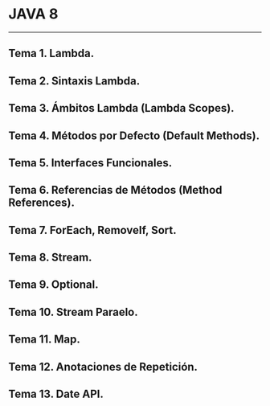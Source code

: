 # JAVA 8

---

## Tema 1. Lambda.
## Tema 2. Sintaxis Lambda.
## Tema 3. Ámbitos Lambda (Lambda Scopes).
## Tema 4. Métodos por Defecto (Default Methods).
## Tema 5. Interfaces Funcionales.
## Tema 6. Referencias de Métodos (Method References).
## Tema 7. ForEach, RemoveIf, Sort.
## Tema 8. Stream.
## Tema 9. Optional.
## Tema 10. Stream Paraelo.
## Tema 11. Map.
## Tema 12. Anotaciones de Repetición.
## Tema 13. Date API.
